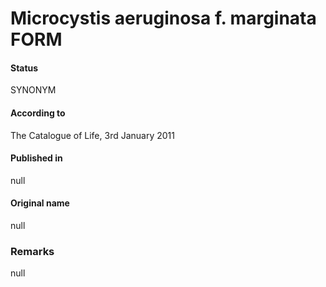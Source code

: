 # Microcystis aeruginosa f. marginata FORM

#### Status
SYNONYM

#### According to
The Catalogue of Life, 3rd January 2011

#### Published in
null

#### Original name
null

### Remarks
null